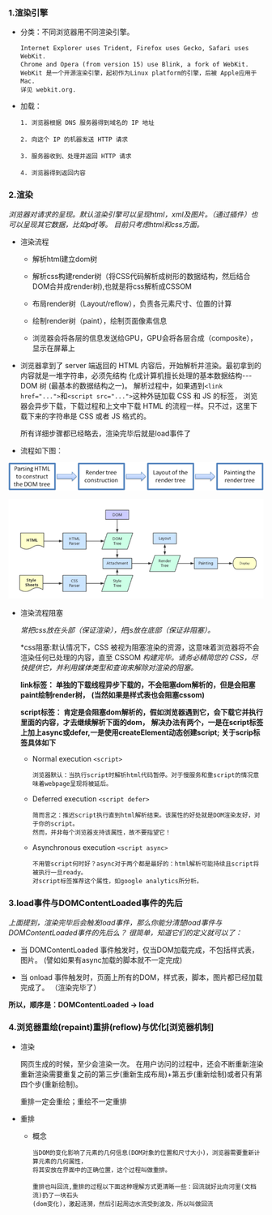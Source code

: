 ### 1.渲染引擎

  * 分类：不同浏览器用不同渲染引擎。
  
        Internet Explorer uses Trident, Firefox uses Gecko, Safari uses WebKit. 
        Chrome and Opera (from version 15) use Blink, a fork of WebKit.
        WebKit 是一个开源渲染引擎，起初作为Linux platform的引擎，后被 Apple应用于Mac. 
        详见 webkit.org.



  * 加载：
  
        1. 浏览器根据 DNS 服务器得到域名的 IP 地址
        
        2. 向这个 IP 的机器发送 HTTP 请求
        
        3. 服务器收到、处理并返回 HTTP 请求
        
        4. 浏览器得到返回内容

### 2.渲染
  
   *浏览器对请求的呈现。默认渲染引擎可以呈现html，xml及图片。（通过插件）也可以呈现其它数据，比如pdf等。 目前只考虑html和css方面。*
   
   * 渲染流程
   
     * 解析html建立dom树
    
     * 解析css构建render树（将CSS代码解析成树形的数据结构，然后结合DOM合并成render树),也就是将css解析成CSSOM
     
     * 布局render树（Layout/reflow），负责各元素尺寸、位置的计算
   
     * 绘制render树（paint），绘制页面像素信息
   
     * 浏览器会将各层的信息发送给GPU，GPU会将各层合成（composite），显示在屏幕上

   * 浏览器拿到了 server 端返回的 HTML 内容后，开始解析并渲染。最初拿到的内容就是一堆字符串，必须先结构
      化成计算机擅长处理的基本数据结构--- DOM 树 (最基本的数据结构之一)。
      解析过程中，如果遇到`<link href="...">`和`<script src="...">`这种外链加载 CSS 和 JS 的标签，
      浏览器会异步下载，下载过程和上文中下载 HTML 的流程一样。只不过，这里下载下来的字符串是 CSS 或者 JS 格式的。

      所有详细步骤都已经略去，渲染完毕后就是load事件了


   * 流程如下图：

   ![渲染基本流程](../assets/image/browser-flow.png)

   ![浏览器渲染引擎架构图](../assets/image/browser-renderDetail.png)
    
  * 渲染流程阻塞
     
    *常把css放在头部（保证渲染），把js放在底部（保证非阻塞）。*
    
    *css阻塞:默认情况下，CSS 被视为阻塞渲染的资源，这意味着浏览器将不会渲染任何已处理的内容，直至 CSSOM
    *构建完毕。请务必精简您的 CSS，尽快提供它，并利用媒体类型和查询来解除对渲染的阻塞。*
    
    **link标签： 单独的下载线程异步下载的，不会阻塞dom解析的，但是会阻塞paint绘制render树，**
    **(当然如果是样式表也会阻塞cssom)**
    
    **script标签： 肯定是会阻塞dom解析的，假如浏览器遇到它，会下载它并执行里面的内容，才去继续解析下面的dom，**
    **解决办法有两个，一是在script标签上加上async或defer,一是使用createElement动态创建script;**
    **关于scrip标签具体如下**
    
    * Normal execution `<script>`
        
          浏览器默认：当执行script时解析html代码暂停。对于慢服务和重script的情况意味着webpage呈现将被延后。

    * Deferred execution `<script defer>`

          简而言之：推迟script执行直到html解析结束。该属性的好处就是DOM渲染友好，对于你的script。
          然而，并非每个浏览器支持该属性，故不要指望它！

    * Asynchronous execution `<script async>`

          不用管script何时好？async对于两个都是最好的：html解析可能持续且script将被执行一旦ready。
          对script标签推荐这个属性，如google analytics所分析。
          
          
### 3.load事件与DOMContentLoaded事件的先后

   *上面提到，渲染完毕后会触发load事件，那么你能分清楚load事件与DOMContentLoaded事件的先后么？*
   *很简单，知道它们的定义就可以了：*

   * 当 DOMContentLoaded 事件触发时，仅当DOM加载完成，不包括样式表，图片。
    (譬如如果有async加载的脚本就不一定完成)

   * 当 onload 事件触发时，页面上所有的DOM，样式表，脚本，图片都已经加载完成了。
    （渲染完毕了）

   **所以，顺序是：DOMContentLoaded -> load**    
### 4.浏览器重绘(repaint)重排(reflow)与优化[浏览器机制]

   * 渲染

      网页生成的时候，至少会渲染一次。
      在用户访问的过程中，还会不断重新渲染
      重新渲染需要重复之前的第三步(重新生成布局)+第五步(重新绘制)或者只有第四个步(重新绘制)。
      
      重排一定会重绘；重绘不一定重排
      
   * 重排
      
      * 概念
      
            当DOM的变化影响了元素的几何信息(DOM对象的位置和尺寸大小)，浏览器需要重新计算元素的几何属性，
            将其安放在界面中的正确位置，这个过程叫做重排。

            重排也叫回流,重排的过程以下面这种理解方式更清晰一些：回流就好比向河里(文档流)扔了一块石头
            (dom变化)，激起涟漪，然后引起周边水流受到波及，所以叫做回流
